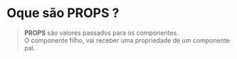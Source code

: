 # Oque são __PROPS__ ?

> __PROPS__ são valores passados para os componentes. <br/>
> O componente filho, vai receber uma propriedade de um componente pai.
> 
